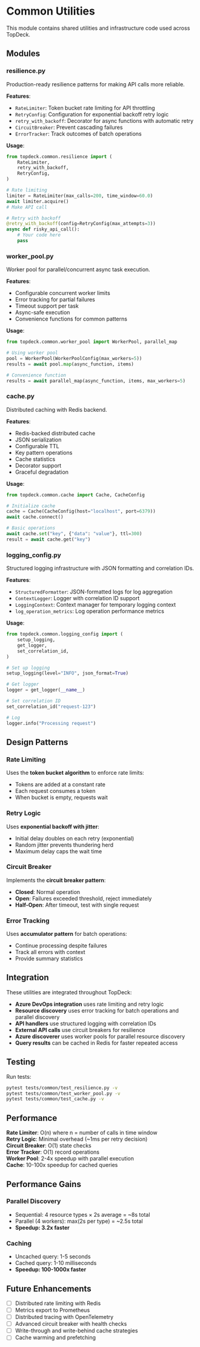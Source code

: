 # Common Utilities

This module contains shared utilities and infrastructure code used across TopDeck.

## Modules

### resilience.py

Production-ready resilience patterns for making API calls more reliable.

**Features**:
- `RateLimiter`: Token bucket rate limiting for API throttling
- `RetryConfig`: Configuration for exponential backoff retry logic
- `retry_with_backoff`: Decorator for async functions with automatic retry
- `CircuitBreaker`: Prevent cascading failures
- `ErrorTracker`: Track outcomes of batch operations

**Usage**:
```python
from topdeck.common.resilience import (
    RateLimiter,
    retry_with_backoff,
    RetryConfig,
)

# Rate limiting
limiter = RateLimiter(max_calls=200, time_window=60.0)
await limiter.acquire()
# Make API call

# Retry with backoff
@retry_with_backoff(config=RetryConfig(max_attempts=3))
async def risky_api_call():
    # Your code here
    pass
```

### worker_pool.py

Worker pool for parallel/concurrent async task execution.

**Features**:
- Configurable concurrent worker limits
- Error tracking for partial failures
- Timeout support per task
- Async-safe execution
- Convenience functions for common patterns

**Usage**:
```python
from topdeck.common.worker_pool import WorkerPool, parallel_map

# Using worker pool
pool = WorkerPool(WorkerPoolConfig(max_workers=5))
results = await pool.map(async_function, items)

# Convenience function
results = await parallel_map(async_function, items, max_workers=5)
```

### cache.py

Distributed caching with Redis backend.

**Features**:
- Redis-backed distributed cache
- JSON serialization
- Configurable TTL
- Key pattern operations
- Cache statistics
- Decorator support
- Graceful degradation

**Usage**:
```python
from topdeck.common.cache import Cache, CacheConfig

# Initialize cache
cache = Cache(CacheConfig(host="localhost", port=6379))
await cache.connect()

# Basic operations
await cache.set("key", {"data": "value"}, ttl=300)
result = await cache.get("key")
```

### logging_config.py

Structured logging infrastructure with JSON formatting and correlation IDs.

**Features**:
- `StructuredFormatter`: JSON-formatted logs for log aggregation
- `ContextLogger`: Logger with correlation ID support
- `LoggingContext`: Context manager for temporary logging context
- `log_operation_metrics`: Log operation performance metrics

**Usage**:
```python
from topdeck.common.logging_config import (
    setup_logging,
    get_logger,
    set_correlation_id,
)

# Set up logging
setup_logging(level="INFO", json_format=True)

# Get logger
logger = get_logger(__name__)

# Set correlation ID
set_correlation_id("request-123")

# Log
logger.info("Processing request")
```

## Design Patterns

### Rate Limiting

Uses the **token bucket algorithm** to enforce rate limits:
- Tokens are added at a constant rate
- Each request consumes a token
- When bucket is empty, requests wait

### Retry Logic

Uses **exponential backoff with jitter**:
- Initial delay doubles on each retry (exponential)
- Random jitter prevents thundering herd
- Maximum delay caps the wait time

### Circuit Breaker

Implements the **circuit breaker pattern**:
- **Closed**: Normal operation
- **Open**: Failures exceeded threshold, reject immediately
- **Half-Open**: After timeout, test with single request

### Error Tracking

Uses **accumulator pattern** for batch operations:
- Continue processing despite failures
- Track all errors with context
- Provide summary statistics

## Integration

These utilities are integrated throughout TopDeck:

- **Azure DevOps integration** uses rate limiting and retry logic
- **Resource discovery** uses error tracking for batch operations and parallel discovery
- **API handlers** use structured logging with correlation IDs
- **External API calls** use circuit breakers for resilience
- **Azure discoverer** uses worker pools for parallel resource discovery
- **Query results** can be cached in Redis for faster repeated access

## Testing

Run tests:
```bash
pytest tests/common/test_resilience.py -v
pytest tests/common/test_worker_pool.py -v
pytest tests/common/test_cache.py -v
```

## Performance

**Rate Limiter**: O(n) where n = number of calls in time window  
**Retry Logic**: Minimal overhead (~1ms per retry decision)  
**Circuit Breaker**: O(1) state checks  
**Error Tracker**: O(1) record operations  
**Worker Pool**: 2-4x speedup with parallel execution  
**Cache**: 10-100x speedup for cached queries

## Performance Gains

### Parallel Discovery
- Sequential: 4 resource types × 2s average = ~8s total
- Parallel (4 workers): max(2s per type) = ~2.5s total
- **Speedup: 3.2x faster**

### Caching
- Uncached query: 1-5 seconds
- Cached query: 1-10 milliseconds
- **Speedup: 100-1000x faster**

## Future Enhancements

- [ ] Distributed rate limiting with Redis
- [ ] Metrics export to Prometheus
- [ ] Distributed tracing with OpenTelemetry
- [ ] Advanced circuit breaker with health checks
- [ ] Write-through and write-behind cache strategies
- [ ] Cache warming and prefetching
